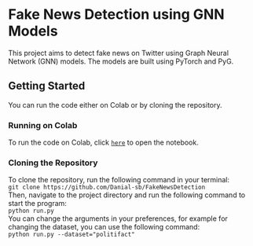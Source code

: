 # Fake News Detection using GNN Models
This project aims to detect fake news on Twitter using Graph Neural Network (GNN) models. The models are built using PyTorch and PyG.
## Getting Started
You can run the code either on Colab or by cloning the repository.
### Running on Colab
To run the code on Colab, click [`here`](https://github.com/Danial-sb/FakeNewsDetection/blob/main/FinalProject.ipynb) to open the notebook.
### Cloning the Repository
To clone the repository, run the following command in your terminal:<br/>
`git clone https://github.com/Danial-sb/FakeNewsDetection`<br/>
Then, navigate to the project directory and run the following command to start the program:<br/>
`python run.py`<br/>
You can change the arguments in your preferences, for example for changing the dataset, you can use the following command:<br/>
`python run.py --dataset="politifact"`<br/>
